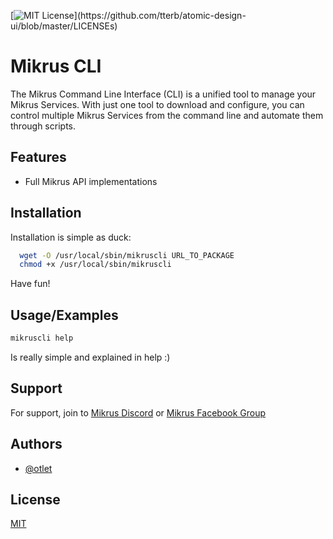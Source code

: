 [![MIT License](https://img.shields.io/apm/l/atomic-design-ui.svg?)](https://github.com/tterb/atomic-design-ui/blob/master/LICENSEs)

# Mikrus CLI

The Mikrus Command Line Interface (CLI) is a unified tool to manage your Mikrus Services. With just one tool to download and configure, you can control multiple Mikrus Services from the command line and automate them through scripts.


## Features

- Full Mikrus API implementations

## Installation

Installation is simple as duck:

```bash
  wget -O /usr/local/sbin/mikruscli URL_TO_PACKAGE
  chmod +x /usr/local/sbin/mikruscli
```

Have fun!
    
## Usage/Examples

```bash
mikruscli help
```

Is really simple and explained in help :)


## Support

For support, join to [Mikrus Discord](https://discord.gg/hFcqJGkppq) or [Mikrus Facebook Group](https://www.facebook.com/groups/mikrusy)


## Authors

- [@otlet](https://www.github.com/otlet)


## License

[MIT](https://choosealicense.com/licenses/mit/)

